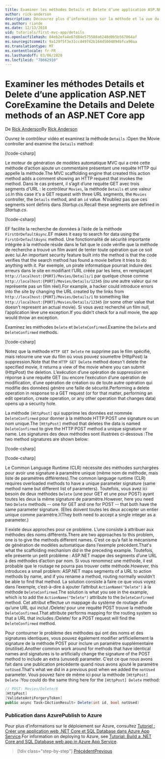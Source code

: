 ```yaml
---
title: Examiner les méthodes Details et Delete d’une application ASP.NET Core
author: rick-anderson
description: Découvrez plus d’informations sur la méthode et la vue du contrôleur Details dans une application ASP.NET Core MVC de base.
ms.author: riande
ms.date: 12/13/2018
uid: tutorials/first-mvc-app/details
ms.openlocfilehash: 04eb2efa4e67d84e575580a6248d0b5b567064af
ms.sourcegitcommit: 9a129f5f3e31cc449742b164d5004894bfca90aa
ms.translationtype: MT
ms.contentlocale: fr-FR
ms.lasthandoff: 03/06/2020
ms.locfileid: "78662910"
---
```

# <a name="examine-the-details-and-delete-methods-of-an-aspnet-core-app"></a><span data-ttu-id="bef9c-103">Examiner les méthodes Details et Delete d’une application ASP.NET Core</span><span class="sxs-lookup"><span data-stu-id="bef9c-103">Examine the Details and Delete methods of an ASP.NET Core app</span></span>

<span data-ttu-id="bef9c-104">De [Rick Anderson](https://twitter.com/RickAndMSFT)</span><span class="sxs-lookup"><span data-stu-id="bef9c-104">By [Rick Anderson](https://twitter.com/RickAndMSFT)</span></span>

<span data-ttu-id="bef9c-105">Ouvrez le contrôleur vidéo et examinez la méthode `Details` :</span><span class="sxs-lookup"><span data-stu-id="bef9c-105">Open the Movie controller and examine the `Details` method:</span></span>

[!code-csharp[](start-mvc/sample/MvcMovie22/Controllers/MoviesController.cs?name=snippet_details)]

<span data-ttu-id="bef9c-106">Le moteur de génération de modèles automatique MVC qui a créé cette méthode d’action ajoute un commentaire présentant une requête HTTP qui appelle la méthode.</span><span class="sxs-lookup"><span data-stu-id="bef9c-106">The MVC scaffolding engine that created this action method adds a comment showing an HTTP request that invokes the method.</span></span> <span data-ttu-id="bef9c-107">Dans le cas présent, il s’agit d’une requête GET avec trois segments d’URL : le contrôleur `Movies`, la méthode `Details` et une valeur `id`.</span><span class="sxs-lookup"><span data-stu-id="bef9c-107">In this case it's a GET request with three URL segments, the `Movies` controller, the `Details` method, and an `id` value.</span></span> <span data-ttu-id="bef9c-108">N’oubliez pas que ces segments sont définis dans *Startup.cs*.</span><span class="sxs-lookup"><span data-stu-id="bef9c-108">Recall these segments are defined in *Startup.cs*.</span></span>

[!code-csharp[](start-mvc/sample/MvcMovie3/Startup.cs?highlight=5&name=snippet_1)]

<span data-ttu-id="bef9c-109">EF facilite la recherche de données à l’aide de la méthode `FirstOrDefaultAsync`.</span><span class="sxs-lookup"><span data-stu-id="bef9c-109">EF makes it easy to search for data using the `FirstOrDefaultAsync` method.</span></span> <span data-ttu-id="bef9c-110">Une fonctionnalité de sécurité importante intégrée à la méthode réside dans le fait que le code vérifie que la méthode de recherche a trouvé un film avant de tenter toute opération que ce soit avec lui.</span><span class="sxs-lookup"><span data-stu-id="bef9c-110">An important security feature built into the method is that the code verifies that the search method has found a movie before it tries to do anything with it.</span></span> <span data-ttu-id="bef9c-111">Par exemple, un pirate informatique pourrait induire des erreurs dans le site en modifiant l’URL créée par les liens, en remplaçant `http://localhost:{PORT}/Movies/Details/1` par quelque chose comme `http://localhost:{PORT}/Movies/Details/12345` (ou une autre valeur qui ne représente pas un film réel).</span><span class="sxs-lookup"><span data-stu-id="bef9c-111">For example, a hacker could introduce errors into the site by changing the URL created by the links from `http://localhost:{PORT}/Movies/Details/1` to something like  `http://localhost:{PORT}/Movies/Details/12345` (or some other value that doesn't represent an actual movie).</span></span> <span data-ttu-id="bef9c-112">Si vous avez recherché un film null, l’application lève une exception.</span><span class="sxs-lookup"><span data-stu-id="bef9c-112">If you didn't check for a null movie, the app would throw an exception.</span></span>

<span data-ttu-id="bef9c-113">Examinez les méthodes `Delete` et `DeleteConfirmed`.</span><span class="sxs-lookup"><span data-stu-id="bef9c-113">Examine the `Delete` and `DeleteConfirmed` methods.</span></span>

[!code-csharp[](start-mvc/sample/MvcMovie22/Controllers/MoviesController.cs?name=snippet_delete)]

<span data-ttu-id="bef9c-114">Notez que la méthode `HTTP GET Delete` ne supprime pas le film spécifié, mais retourne une vue du film où vous pouvez soumettre (HttpPost) la suppression.</span><span class="sxs-lookup"><span data-stu-id="bef9c-114">Note that the `HTTP GET Delete` method doesn't delete the specified movie, it returns a view of the movie where you can submit (HttpPost) the deletion.</span></span> <span data-ttu-id="bef9c-115">L’exécution d’une opération de suppression en réponse à une requête GET (ou encore l’exécution d’une opération de modification, d’une opération de création ou de toute autre opération qui modifie des données) génère une faille de sécurité.</span><span class="sxs-lookup"><span data-stu-id="bef9c-115">Performing a delete operation in response to a GET request (or for that matter, performing an edit operation, create operation, or any other operation that changes data) opens up a security hole.</span></span>

<span data-ttu-id="bef9c-116">La méthode `[HttpPost]` qui supprime les données est nommée `DeleteConfirmed` pour donner à la méthode HTTP POST une signature ou un nom unique.</span><span class="sxs-lookup"><span data-stu-id="bef9c-116">The `[HttpPost]` method that deletes the data is named `DeleteConfirmed` to give the HTTP POST method a unique signature or name.</span></span> <span data-ttu-id="bef9c-117">Les signatures des deux méthodes sont illustrées ci-dessous :</span><span class="sxs-lookup"><span data-stu-id="bef9c-117">The two method signatures are shown below:</span></span>

[!code-csharp[](start-mvc/sample/MvcMovie/Controllers/MoviesController.cs?name=snippet_delete2)]

[!code-csharp[](start-mvc/sample/MvcMovie/Controllers/MoviesController.cs?name=snippet_delete3)]

<span data-ttu-id="bef9c-118">Le Common Language Runtime (CLR) nécessite des méthodes surchargées pour avoir une signature à paramètre unique (même nom de méthode, mais liste de paramètres différentes).</span><span class="sxs-lookup"><span data-stu-id="bef9c-118">The common language runtime (CLR) requires overloaded methods to have a unique parameter signature (same method name but different list of parameters).</span></span> <span data-ttu-id="bef9c-119">Toutefois, vous avez ici besoin de deux méthodes `Delete` (une pour GET et une pour POST) ayant toutes les deux la même signature de paramètre.</span><span class="sxs-lookup"><span data-stu-id="bef9c-119">However, here you need two `Delete` methods -- one for GET and one for POST -- that both have the same parameter signature.</span></span> <span data-ttu-id="bef9c-120">(Elles doivent toutes les deux accepter un entier unique comme paramètre.)</span><span class="sxs-lookup"><span data-stu-id="bef9c-120">(They both need to accept a single integer as a parameter.)</span></span>

<span data-ttu-id="bef9c-121">Il existe deux approches pour ce problème. L’une consiste à attribuer aux méthodes des noms différents.</span><span class="sxs-lookup"><span data-stu-id="bef9c-121">There are two approaches to this problem, one is to give the methods different names.</span></span> <span data-ttu-id="bef9c-122">C’est ce qu’a fait le mécanisme de génération de modèles automatique dans l’exemple précédent.</span><span class="sxs-lookup"><span data-stu-id="bef9c-122">That's what the scaffolding mechanism did in the preceding example.</span></span> <span data-ttu-id="bef9c-123">Toutefois, elle présente un petit problème : ASP.NET mappe des segments d’une URL à des méthodes d’action par nom. Si vous renommez une méthode, il est probable que le routage ne pourra pas trouver cette méthode.</span><span class="sxs-lookup"><span data-stu-id="bef9c-123">However, this introduces a small problem: ASP.NET maps segments of a URL to action methods by name, and if you rename a method, routing normally wouldn't be able to find that method.</span></span> <span data-ttu-id="bef9c-124">La solution consiste à faire ce que vous voyez dans l’exemple, c’est-à-dire à ajouter l’attribut `ActionName("Delete")` à la méthode `DeleteConfirmed`.</span><span class="sxs-lookup"><span data-stu-id="bef9c-124">The solution is what you see in the example, which is to add the `ActionName("Delete")` attribute to the `DeleteConfirmed` method.</span></span> <span data-ttu-id="bef9c-125">Cet attribut effectue un mappage du système de routage afin qu’une URL qui inclut /Delete/ pour une requête POST trouve la méthode `DeleteConfirmed`.</span><span class="sxs-lookup"><span data-stu-id="bef9c-125">That attribute performs mapping for the routing system so that a URL that includes /Delete/ for a POST request will find the `DeleteConfirmed` method.</span></span>

<span data-ttu-id="bef9c-126">Pour contourner le problème des méthodes qui ont des noms et des signatures identiques, vous pouvez également modifier artificiellement la signature de la méthode POST pour inclure un paramètre supplémentaire (inutilisé).</span><span class="sxs-lookup"><span data-stu-id="bef9c-126">Another common work around for methods that have identical names and signatures is to artificially change the signature of the POST method to include an extra (unused) parameter.</span></span> <span data-ttu-id="bef9c-127">C’est ce que nous avons fait dans une publication précédente quand nous avons ajouté le paramètre `notUsed`.</span><span class="sxs-lookup"><span data-stu-id="bef9c-127">That's what we did in a previous post when we added the `notUsed` parameter.</span></span> <span data-ttu-id="bef9c-128">Vous pouvez faire de même ici pour la méthode `[HttpPost] Delete` :</span><span class="sxs-lookup"><span data-stu-id="bef9c-128">You could do the same thing here for the `[HttpPost] Delete` method:</span></span>

```csharp
// POST: Movies/Delete/6
[HttpPost]
[ValidateAntiForgeryToken]
public async Task<IActionResult> Delete(int id, bool notUsed)
```

### <a name="publish-to-azure"></a><span data-ttu-id="bef9c-129">Publication dans Azure</span><span class="sxs-lookup"><span data-stu-id="bef9c-129">Publish to Azure</span></span>

<span data-ttu-id="bef9c-130">Pour plus d’informations sur le déploiement sur Azure, consultez [Tutoriel : Créer une application web .NET Core et SQL Database dans Azure App Service](/azure/app-service/app-service-web-tutorial-dotnetcore-sqldb).</span><span class="sxs-lookup"><span data-stu-id="bef9c-130">For information on deploying to Azure, see [Tutorial: Build a .NET Core and SQL Database web app in Azure App Service](/azure/app-service/app-service-web-tutorial-dotnetcore-sqldb).</span></span>

> [!div class="step-by-step"]
> [<span data-ttu-id="bef9c-131">Précédent</span><span class="sxs-lookup"><span data-stu-id="bef9c-131">Previous</span></span>](validation.md)
